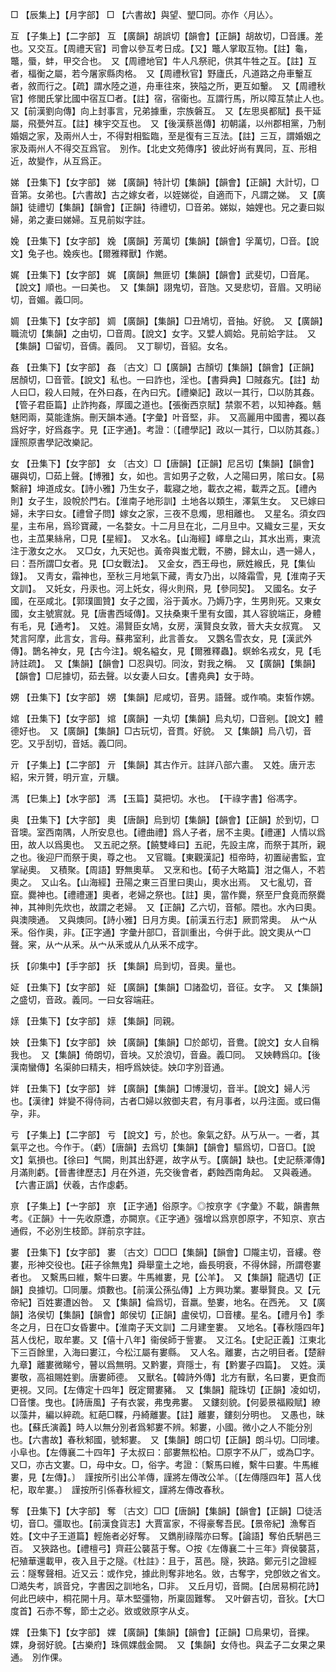 <!-- { "loadSidebar": true } -->
□	【辰集上】【月字部】	□	【六書故】與望、朢□同。亦作〈月亾〉。

互	【子集上】【二字部】	互	【廣韻】胡誤切【韻會】【正韻】胡故切，□音護。差也。又交互。【周禮天官】司會以參互考日成。【又】鼈人掌取互物。【註】龜，鼈，蜃，蚌，甲交合也。　又【周禮地官】牛人凡祭祀，供其牛牲之互。【註】互者，楅衡之屬，若今屠家縣肉格。　又【周禮秋官】野廬氏，凡道路之舟車轚互者，敘而行之。【疏】謂水陸之道，舟車往來，狹隘之所，更互如轚。　又【周禮秋官】修閭氏掌比國中宿互□者。【註】宿，宿衞也。互謂行馬，所以障互禁止人也。　又【前漢劉向傳】向上封事言，兄弟據重，宗族磐互。　又【左思吳都賦】長干延屬，飛甍舛互。【註】棟宇交互也。　又【後漢蔡邕傳】初朝議，以州郡相黨，乃制婚姻之家，及兩州人士，不得對相監臨，至是復有三互法。【註】三互，謂婚姻之家及兩州人不得交互爲官。　別作。【北史文苑傳序】彼此好尚有異同，互、形相近，故變作，从互爲正。

娣	【丑集下】【女字部】	娣	【廣韻】特計切【集韻】【韻會】【正韻】大計切，□音第。女弟也。【六書故】古之嫁女者，以姪娣從，自適而下，凡謂之娣。　又【廣韻】徒禮切【集韻】【韻會】【正韻】待禮切，□音弟。娣姒，妯娌也。兄之妻曰姒婦，弟之妻曰娣婦。互見前姒字註。

婏	【丑集下】【女字部】	婏	【廣韻】芳萬切【集韻】【韻會】孚萬切，□音。【說文】兔子也。婏疾也。【爾雅釋獸】作嬎。

娓	【丑集下】【女字部】	娓	【廣韻】無匪切【集韻】【韻會】武斐切，□音尾。【說文】順也。一曰美也。　又【集韻】詡鬼切，音虺。又旻悲切，音眉。又明祕切，音媚。義□同。

婤	【丑集下】【女字部】	婤	【廣韻】【集韻】□丑鳩切，音抽。好貌。　又【廣韻】職流切【集韻】之由切，□音周。【說文】女字。又嬖人婤姶。見前姶字註。　又【集韻】□留切，音儔。義同。　又丁聊切，音貂。女名。

姦	【丑集下】【女字部】	姦	〔古文〕□【廣韻】古顏切【集韻】【韻會】【正韻】居顏切，□音菅。【說文】私也。一曰詐也，淫也。【書舜典】□賊姦宄。【註】劫人曰□，殺人曰賊，在外曰姦，在內曰宄。【禮樂記】政以一其行，□以防其姦。【管子君臣篇】止詐拘姦，厚國之道也。【張衡西京賦】禁禦不若，以知神姦。魑魅罔兩，莫能逢旃。刪天韻本通。【字彙】叶音堅，非。　又高麗用中國書，獨以姦爲好字，好爲姦字。見【正字通】。考證：〔【禮學記】政以一其行，□以防其姦。〕　謹照原書學記改樂記。 

女	【丑集下】【女字部】	女	〔古文〕□【唐韻】【正韻】尼呂切【集韻】【韻會】碾與切，□茹上聲。【博雅】女，如也。言如男子之敎，人之陽曰男，隂曰女。【易繫辭】坤道成女。【詩小雅】乃生女子，載寢之地，載衣之裼，載弄之瓦。【禮內則】女子生，設帨於門右。【淮南子地形訓】土地各以類生，澤氣生女。　又已嫁曰婦，未字曰女。【禮曾子問】嫁女之家，三夜不息燭，思相離也。　又星名。須女四星，主布帛，爲珍寶藏，一名婺女。十二月旦在北，二月旦中。又織女三星，天女也，主苽果絲帛，□見【星經】。　又水名。【山海經】嶧臯之山，其水出焉，東流注于激女之水。　又□女，九天妃也。黃帝與蚩尤戰，不勝，歸太山，遇一婦人，曰：吾所謂□女者。見【□女戰法】。　又金女，西王母也，厥姓緱氏，見【集仙錄】。　又靑女，霜神也，至秋三月地氣下藏，靑女乃出，以降霜雪，見【淮南子天文訓】。　又奼女，丹汞也。河上奼女，得火則飛，見【參同契】。　又國名。女子國，在巫咸北。【郭璞圖贊】女子之國，浴于黃水。乃媷乃字，生男則死。又東女國，女主號賔就。見【唐書西域傳】。又扶桑東千里有女國，其人容貌端正，身體有毛，見【通考】。　又姓。湯賢臣女鳩，女房，漢賢良女敦，晉大夫女叔寬。　又梵言阿摩，此言女，言母。蘇弗室利，此言善女。　又鸚名雪衣女，見【漢武外傳】。鵲名神女，見【古今注】。蜆名縊女，見【爾雅釋蟲】。螟蛉名戎女，見【毛詩註疏】。　又【集韻】【韻會】□忍與切。同汝，對我之稱。　又【廣韻】【集韻】【韻會】□尼據切，茹去聲。以女妻人曰女。【書堯典】女于時。

娚	【丑集下】【女字部】	娚	【集韻】尼咸切，音男。語聲。或作喃。束皙作娚。

婠	【丑集下】【女字部】	婠	【廣韻】一丸切【集韻】烏丸切，□音剜。【說文】體德好也。　又【廣韻】【集韻】□古玩切，音貫。好貌。　又【集韻】烏八切，音穵。又乎刮切，音姡。義□同。

亓	【子集上】【二字部】	亓	【集韻】其古作亓。註詳八部六畫。　又姓。唐亓志紹，宋亓贇，明亓宣，亓驥。

溤	【巳集上】【水字部】	溤	【玉篇】莫把切。水也。　【干祿字書】俗馮字。

奥	【丑集下】【大字部】	奧	【唐韻】烏到切【集韻】【韻會】【正韻】於到切，□音墺。室西南隅，人所安息也。【禮曲禮】爲人子者，居不主奧。【禮運】人情以爲田，故人以爲奧也。　又五祀之祭。【饒雙峰曰】五祀，先設主席，而祭于其所，親之也。後迎尸而祭于奧，尊之也。　又官職。【東觀漢記】桓帝時，初置祕書監，宜掌祕奧。　又積聚。【周語】野無奧草。　又烹和也。【荀子大略篇】泔之傷人，不若奧之。　又山名。【山海經】丑陽之東三百里曰奧山，奧水出焉。　又七亂切，音竄。爨神也。【禮禮運】奧者，老婦之祭也。【註】奧，當作爨，祭至尸食竟而祭爨神，其神則先炊也，故謂之老婦。　又【正韻】乙六切，音郁。隈也。水內曰奧。與澳隩通。　又與燠同。【詩小雅】日月方奧。【前漢五行志】厥罰常奧。　从宀从釆。俗作奥，非。【正字通】字彙廾部□，音訓重出，今倂于此。說文奧从宀□聲。宷，从宀从釆。从宀从釆或从凢从釆不成字。

扷	【卯集中】【手字部】	扷	【集韻】烏到切，音奧。量也。

姃	【丑集下】【女字部】	姃	【廣韻】【集韻】□諸盈切，音征。女字。　又【集韻】之盛切，音政。義同。一曰女容端莊。

媇	【丑集下】【女字部】	媇	【集韻】同親。

姎	【丑集下】【女字部】	姎	【廣韻】【集韻】□於郞切，音鴦。【說文】女人自稱我也。　又【集韻】倚朗切，音坱。又於浪切，音盎。義□同。　又姎轉爲卬。【後漢南蠻傳】名渠帥曰精夫，相呼爲姎徒。姎卬字別音通。

姅	【丑集下】【女字部】	姅	【廣韻】【集韻】□博漫切，音半。【說文】婦人污也。【漢律】姅變不得侍祠，古者□婦以敘御夫君，有月事者，以丹注面。或曰傷孕，非。

亏	【子集上】【二字部】	亏	【說文】亏，於也。象氣之舒。从丂从一。一者，其氣平之也。今作于。（虧）【唐韻】去爲切【集韻】【韻會】驅爲切，□音□。【說文】氣損也。【徐曰】气闕，則其出舒遲，故字从亐。【廣韻】缺也。【史記蔡澤傳】月滿則虧。【晉書律歷志】月在外道，先交後會者，虧蝕西南角起。　又與羲通。【六書正譌】伏羲，古作虙虧。

亰	【子集上】【亠字部】	亰	【正字通】俗原字。◎按亰字《字彙》不載，韻書無考。《正韻》十一先收原邍，亦闕亰。《正字通》强增以爲亰卽原字，不知京、亰古通假，不必別生枝節。詳前京字註。

婁	【丑集下】【女字部】	婁	〔古文〕□□□【集韻】【韻會】□隴主切，音縷。卷婁，形神交役也。【莊子徐無鬼】舜舉童土之地，齒長明衰，不得休歸，所謂卷婁者也。　又繫馬曰維，繫牛曰婁。牛馬維婁，見【公羊】。　又【集韻】龍遇切【正韻】良據切。□同屢。煩數也。【前漢公孫弘傳】上方興功業。婁舉賢良。又【元帝紀】百姓婁遭凶咎。　又【集韻】倫爲切，音羸。墊婁，地名。在西羌。　又【廣韻】洛侯切【集韻】【韻會】郞侯切【正韻】盧侯切，□音樓。星名。【禮月令】季冬之月，日在□女昏婁中。【淮南子天文訓】二月建奎婁。　又地名。【春秋隱四年】莒人伐杞，取牟婁。又【僖十八年】衞侯師于訾婁。　又江名。【史記正義】江東北下三百餘里，入海曰婁江，今松江屬有婁縣。　又人名。離婁，古之明目者。【楚辭九章】離婁微睇兮，瞽以爲無明。又黔婁，齊隱士，有【黔婁子四篇】。　又姓。漢婁敬，高祖賜姓劉。唐婁師德。　又獸名。【韓詩外傳】北方有獸，名曰婁，更食而更視。又同。【左傳定十四年】旣定爾婁豬。　又【集韻】龍珠切【正韻】凌如切，□音慺。曳也。【詩唐風】子有衣裳，弗曳弗婁。　又鏤刻貌。【何晏景福殿賦】繚以藻井，編以綷疏。紅葩□鞢，丹綺離婁。【註】離婁，鏤刻分明也。　又愚也，昧也。【蘇氏演義】時人以無分別者爲邾婁不辨。邾婁，小國。微小之人不能分別也。【六書故】春秋邾國，號邾婁。　又【集韻】朗口切【正韻】朗斗切。□同塿。小阜也。【左傳襄二十四年】子太叔曰：部婁無松柏。□原字不从厂，或為□字。又□，亦古文婁。□，母中女。□，俗字。考證：〔繫馬曰維，繫牛曰婁。牛馬維婁，見【左傳】。〕　謹按所引出公羊傳，謹將左傳改公羊。〔【左傳隱四年】莒人伐杞，取牟婁。〕　謹按所引係春秋經文，謹將左傳改春秋。 

奪	【丑集下】【大字部】	奪	〔古文〕□□【唐韻】【集韻】【韻會】【正韻】□徒活切，音□。彊取也。【前漢食貨志】大賈富家，不得豪奪吾民。【景帝紀】漁奪百姓。【文中子王道篇】輕施者必好奪。　又鐫削祿階亦曰奪。【論語】奪伯氏騈邑三百。　又狹路也。【禮檀弓】齊莊公襲莒于奪。○按《左傳襄二十三年》齊侯襲莒，杞殖華還載甲，夜入且于之隧。《杜註》：且于，莒邑。隧，狹路。鄭元引之證經云：隧奪聲相。近又云：或作兌，據此則奪非地名。敓，古奪字，兌卽敓之省文。□澔失考，誤音兌，字書因之訓地名，□非。　又丘月切，音闕。【白居易桐花詩】何此巴峽中，桐花開十月。草木堅彊物，所稟固難奪。　又叶僻吉切，音狄。【大□度首】石赤不奪，節士之必。敚或敓原字从攴。

婐	【丑集下】【女字部】	婐	【廣韻】【集韻】【韻會】【正韻】□烏果切，音捰。婐，身弱好貌。【古樂府】珠佩婐戲金闕。　又【集韻】女侍也。與孟子二女果之果通。　別作倮。

